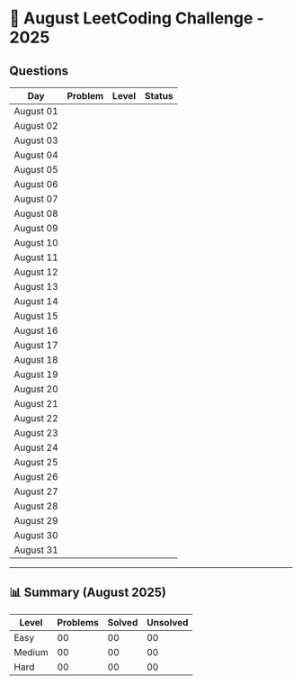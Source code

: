 # 📅 August LeetCoding Challenge - 2025

## Questions

| Day | Problem | Level | Status |
| --- | ------- | ----- | ------ |
| August 01 | []() |  |  |
| August 02 | []() |  |  |
| August 03 | []() |  |  |
| August 04 | []() |  |  |
| August 05 | []() |  |  |
| August 06 | []() |  |  |
| August 07 | []() |  |  |
| August 08 | []() |  |  |
| August 09 | []() |  |  |
| August 10 | []() |  |  |
| August 11 | []() |  |  |
| August 12 | []() |  |  |
| August 13 | []() |  |  |
| August 14 | []() |  |  |
| August 15 | []() |  |  |
| August 16 | []() |  |  |
| August 17 | []() |  |  |
| August 18 | []() |  |  |
| August 19 | []() |  |  |
| August 20 | []() |  |  |
| August 21 | []() |  |  |
| August 22 | []() |  |  |
| August 23 | []() |  |  |
| August 24 | []() |  |  |
| August 25 | []() |  |  |
| August 26 | []() |  |  |
| August 27 | []() |  |  |
| August 28 | []() |  |  |
| August 29 | []() |  |  |
| August 30 | []() |  |  |
| August 31 | []() |  |  |

---

## 📊 Summary (August 2025)

| Level  | Problems | Solved | Unsolved |
| ------ | -------- | ------ | -------- |
| Easy   | 00 | 00 | 00 |
| Medium | 00 | 00 | 00 |
| Hard   | 00 | 00 | 00 |

